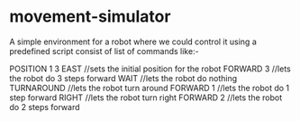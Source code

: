 # movement-simulator

A simple environment for a robot where we could control it using a predefined script consist of list of commands like:-

POSITION 1 3 EAST //sets the initial position for the robot
FORWARD 3 //lets the robot do 3 steps forward
WAIT //lets the robot do nothing
TURNAROUND //lets the robot turn around
FORWARD 1 //lets the robot do 1 step forward
RIGHT //lets the robot turn right
FORWARD 2 //lets the robot do 2 steps forward
